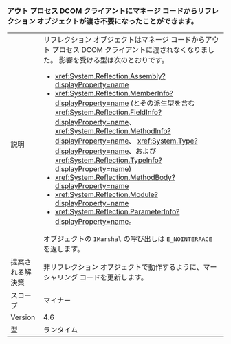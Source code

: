 ### <a name="reflection-objects-can-no-longer-be-passed-from-managed-code-to-out-of-process-dcom-clients"></a>アウト プロセス DCOM クライアントにマネージ コードからリフレクション オブジェクトが渡さ不要になったことができます。

|   |   |
|---|---|
|説明|リフレクション オブジェクトはマネージ コードからアウト プロセス DCOM クライアントに渡されなくなりました。 影響を受ける型は次のとおりです。<ul><li><xref:System.Reflection.Assembly?displayProperty=name></li><li><xref:System.Reflection.MemberInfo?displayProperty=name> (とその派生型を含む<xref:System.Reflection.FieldInfo?displayProperty=name>、 <xref:System.Reflection.MethodInfo?displayProperty=name>、 <xref:System.Type?displayProperty=name>、および<xref:System.Reflection.TypeInfo?displayProperty=name>)</li><li><xref:System.Reflection.MethodBody?displayProperty=name></li><li><xref:System.Reflection.Module?displayProperty=name></li><li><xref:System.Reflection.ParameterInfo?displayProperty=name>。</li></ul>オブジェクトの <code>IMarshal</code> の呼び出しは <code>E_NOINTERFACE</code> を返します。|
|提案される解決策|非リフレクション オブジェクトで動作するように、マーシャリング コードを更新します。|
|スコープ|マイナー|
|Version|4.6|
|型|ランタイム|

